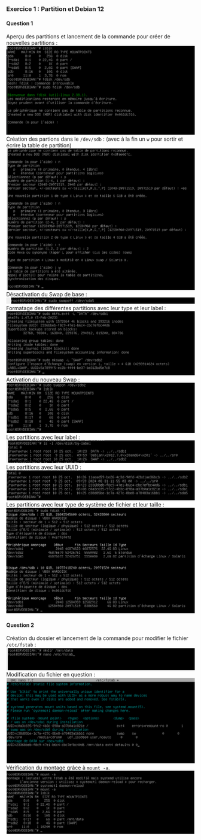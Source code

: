 ### Exercice 1 : Partition et Debian 12
#### Question 1
Aperçu des partitions et lancement de la commande pour créer de nouvelles partitions :  
![Premier lsblk et fdisk](./Images/lsblk1.png)  
Création des partions dans le ```/dev/sdb``` :  (avec à la fin un ```w``` pour sortir et écrire la table de partition)  
![Commande dans le fdisk](./Images/fdisk2.png)  
Désactivation du Swap de base :
![Arrêt swap](./Images/arret_swap.png)  
Formatage des différentes partitions avec leur type et leur label :  
![Formatage des partitions](./Images/formatage_part.png)  
Activation du nouveau Swap :  
![Swapon](./Images/swap_sdb2.png)  
Les partitions avec leur label :  
![Label des partitions](./Images/label_part.png)  
Les partitions avec leur UUID :  
![UUID des partitions](./Images/uuid_part.png)  
Les partitions avec leur type de système de fichier et leur taille :  
![Type des partitions](./Images/type_part.png)  

#### Question 2
Création du dossier et lancement de la commande pour modifier le fichier ```/etc/fstab``` :  
![Création de /mnt/data](./Images/creation_dossier.png)  
Modification du fichier en question :  
![Modification de /etc/fcstab](./Images/fcstab.png)  
Vérification du montage grâce à ```mount -a```.  
![Vérification](./Images/verif_mount.png)  
